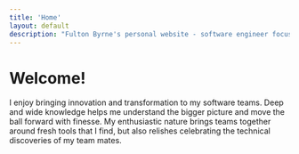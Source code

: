 ```yaml
---
title: 'Home'
layout: default
description: "Fulton Byrne's personal website - software engineer focused on innovation, transformation, and team leadership"
---
```


# Welcome!

I enjoy bringing innovation and transformation to my software teams. Deep and wide
knowledge helps me understand the bigger picture and move the ball forward with
finesse. My enthusiastic nature brings teams together around fresh tools that I
find, but also relishes celebrating the technical discoveries of my team mates.
